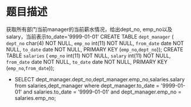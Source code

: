 # 题目描述
获取所有部门当前manager的当前薪水情况，给出dept_no, emp_no以及salary，当前表示to_date='9999-01-01'
CREATE TABLE `dept_manager` (
`dept_no` char(4) NOT NULL,
`emp_no` int(11) NOT NULL,
`from_date` date NOT NULL,
`to_date` date NOT NULL,
PRIMARY KEY (`emp_no`,`dept_no`));
CREATE TABLE `salaries` (
`emp_no` int(11) NOT NULL,
`salary` int(11) NOT NULL,
`from_date` date NOT NULL,
`to_date` date NOT NULL,
PRIMARY KEY (`emp_no`,`from_date`));

- SELECT dept_manager.dept_no,dept_manager.emp_no,salaries.salary
from salaries,dept_manager
where dept_manager.to_date = '9999-01-01'
and salaries.to_date = '9999-01-01'
and dept_manager.emp_no = salaries.emp_no;
